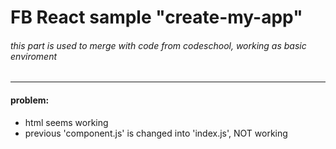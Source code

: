 # FB React sample "create-my-app"

###### this part is used to merge with code from codeschool, working as basic enviroment
----------
#### problem:
- html seems working
- previous 'component.js' is changed into 'index.js', NOT working
